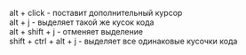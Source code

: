 alt + click - поставит дополнительный курсор  
alt + j - выделяет такой же кусок кода  
alt + shift + j - отменяет выделение  
shift + ctrl + alt + j - выделяет все одинаковые кусочки кода  
